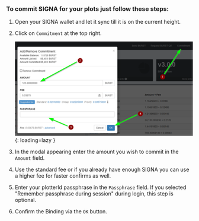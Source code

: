 ### To commit SIGNA for your plots just follow these steps:

1. Open your SIGNA wallet and let it sync till it is on the current height.
2. Click on `Commitment` at the top right.
   
    ![SIGNA Commit](../../../assets/img/pledging/signa-pledge.png){: loading=lazy }

3. In the modal appearing enter the amount you wish to commit in the `Amount` field.
4. Use the standard fee or if you already have enough SIGNA you can use a higher fee for faster confirms as well.
5. Enter your plotterId passphrase in the `Passphrase` field. If you selected "Remember passphrase during session" during login, this step is optional.
6. Confirm the Binding via the `OK` button.
